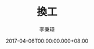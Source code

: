 ---
issue: 218
title: 換工
author: 李秉璋
language: 詔安
date: 2017-04-06T00:00:00.000+08:00
topic: 抒懷
difficulty: 2
wikidata: Q98096082
wikidata_link: https://www.wikidata.org/wiki/Q98096082
---